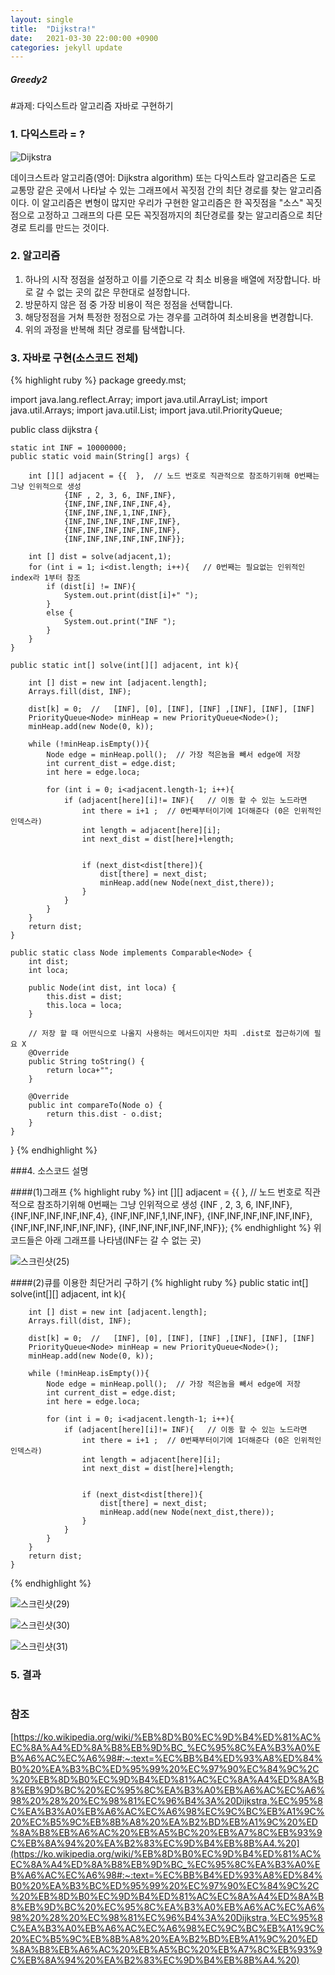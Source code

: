 ```yaml
---
layout: single
title:  "Dijkstra!"
date:   2021-03-30 22:00:00 +0900
categories: jekyll update
---
```

##### Greedy2

#과제: 다익스트라 알고리즘 자바로 구현하기



### 1. 다익스트라 = ?
![Dijkstra](https://upload.wikimedia.org/wikipedia/commons/5/57/Dijkstra_Animation.gif)

데이크스트라 알고리즘(영어: Dijkstra algorithm) 또는 다익스트라 알고리즘은 도로 교통망 같은 곳에서 나타날 수 있는 그래프에서 꼭짓점 간의 최단 경로를 찾는 알고리즘이다. 
이 알고리즘은 변형이 많지만 우리가 구현한 알고리즘은 한 꼭짓점을 "소스" 꼭짓점으로 고정하고 그래프의 다른 모든 꼭짓점까지의 최단경로를 찾는 알고리즘으로 최단 경로 트리를 만드는 것이다.


### 2. 알고리즘

1. 하나의 시작 정점을 설정하고 이를 기준으로 각 최소 비용을 배열에 저장합니다.
 바로 갈 수 없는 곳의 값은 무한대로 설정합니다.
2. 방문하지 않은 점 중 가장 비용이 적은 정점을 선택합니다.
3. 해당정점을 거쳐 특정한 정점으로 가는 경우를 고려하여 최소비용을 변경합니다.
4. 위의 과정을 반복해 최단 경로를 탐색합니다.


### 3. 자바로 구현(소스코드 전체)
{% highlight ruby %}
package greedy.mst;


import java.lang.reflect.Array;
import java.util.ArrayList;
import java.util.Arrays;
import java.util.List;
import java.util.PriorityQueue;

public class dijkstra {

    static int INF = 10000000;
    public static void main(String[] args) {

        int [][] adjacent = {{  },  // 노드 번호로 직관적으로 참조하기위해 0번째는 그냥 인위적으로 생성
                {INF , 2, 3, 6, INF,INF},
                {INF,INF,INF,INF,INF,4},
                {INF,INF,INF,1,INF,INF},
                {INF,INF,INF,INF,INF,INF},
                {INF,INF,INF,INF,INF,INF},
                {INF,INF,INF,INF,INF,INF}};

        int [] dist = solve(adjacent,1);
        for (int i = 1; i<dist.length; i++){   // 0번째는 필요없는 인위적인 index라 1부터 참조
            if (dist[i] != INF){
                System.out.print(dist[i]+" ");
            }
            else {
                System.out.print("INF ");
            }
        }
    }

    public static int[] solve(int[][] adjacent, int k){

        int [] dist = new int [adjacent.length];
        Arrays.fill(dist, INF);

        dist[k] = 0;  //   [INF], [0], [INF], [INF] ,[INF], [INF], [INF]
        PriorityQueue<Node> minHeap = new PriorityQueue<Node>();
        minHeap.add(new Node(0, k));

        while (!minHeap.isEmpty()){
            Node edge = minHeap.poll();  // 가장 적은놈을 빼서 edge에 저장
            int current_dist = edge.dist;
            int here = edge.loca;

            for (int i = 0; i<adjacent.length-1; i++){
                if (adjacent[here][i]!= INF){   // 이동 할 수 있는 노드라면
                    int there = i+1 ;  // 0번째부터이기에 1더해준다 (0은 인위적인 인덱스라)
                    int length = adjacent[here][i];
                    int next_dist = dist[here]+length;


                    if (next_dist<dist[there]){
                        dist[there] = next_dist;
                        minHeap.add(new Node(next_dist,there));
                    }
                }
            }
        }
        return dist;
    }

    public static class Node implements Comparable<Node> {
        int dist;
        int loca;

        public Node(int dist, int loca) {
            this.dist = dist;
            this.loca = loca;
        }

        // 저장 할 때 어떤식으로 나올지 사용하는 메서드이지만 차피 .dist로 접근하기에 필요 X
        @Override
        public String toString() {
            return loca+"";
        }

        @Override
        public int compareTo(Node o) {
            return this.dist - o.dist;
        }
    }
}
{% endhighlight %}


###4. 소스코드 설명

####(1)그래프
{% highlight ruby %}
int [][] adjacent = {{  },  // 노드 번호로 직관적으로 참조하기위해 0번째는 그냥 인위적으로 생성
                {INF , 2, 3, 6, INF,INF},
                {INF,INF,INF,INF,INF,4},
                {INF,INF,INF,1,INF,INF},
                {INF,INF,INF,INF,INF,INF},
                {INF,INF,INF,INF,INF,INF},
                {INF,INF,INF,INF,INF,INF}};
{% endhighlight %}
위 코드들은 아래 그래프를 나타냄(INF는 갈 수 없는 곳)

![스크린샷(25)](https://user-images.githubusercontent.com/81409594/113567089-e5ac0600-9648-11eb-85f2-1dd5f6250954.png)




####(2)큐를 이용한 최단거리 구하기
{% highlight ruby %}
    public static int[] solve(int[][] adjacent, int k){

        int [] dist = new int [adjacent.length];
        Arrays.fill(dist, INF);

        dist[k] = 0;  //   [INF], [0], [INF], [INF] ,[INF], [INF], [INF]
        PriorityQueue<Node> minHeap = new PriorityQueue<Node>();
        minHeap.add(new Node(0, k));

        while (!minHeap.isEmpty()){
            Node edge = minHeap.poll();  // 가장 적은놈을 빼서 edge에 저장
            int current_dist = edge.dist;
            int here = edge.loca;

            for (int i = 0; i<adjacent.length-1; i++){
                if (adjacent[here][i]!= INF){   // 이동 할 수 있는 노드라면
                    int there = i+1 ;  // 0번째부터이기에 1더해준다 (0은 인위적인 인덱스라)
                    int length = adjacent[here][i];
                    int next_dist = dist[here]+length;


                    if (next_dist<dist[there]){
                        dist[there] = next_dist;
                        minHeap.add(new Node(next_dist,there));
                    }
                }
            }
        }
        return dist;
    }
{% endhighlight %}



![스크린샷(29)](https://user-images.githubusercontent.com/81409594/113567172-0ffdc380-9649-11eb-908b-b82f17a2ed20.png)

![스크린샷(30)](https://user-images.githubusercontent.com/81409594/113567204-1f7d0c80-9649-11eb-8545-84d58029d817.png)

![스크린샷(31)](https://user-images.githubusercontent.com/81409594/113567218-26a41a80-9649-11eb-9f9f-fc19e7ce7727.png)






### 5. 결과
![]()





 

### 참조
[https://ko.wikipedia.org/wiki/%EB%8D%B0%EC%9D%B4%ED%81%AC%EC%8A%A4%ED%8A%B8%EB%9D%BC_%EC%95%8C%EA%B3%A0%EB%A6%AC%EC%A6%98#:~:text=%EC%BB%B4%ED%93%A8%ED%84%B0%20%EA%B3%BC%ED%95%99%20%EC%97%90%EC%84%9C%2C%20%EB%8D%B0%EC%9D%B4%ED%81%AC%EC%8A%A4%ED%8A%B8%EB%9D%BC%20%EC%95%8C%EA%B3%A0%EB%A6%AC%EC%A6%98%20%28%20%EC%98%81%EC%96%B4%3A%20Dijkstra,%EC%95%8C%EA%B3%A0%EB%A6%AC%EC%A6%98%EC%9C%BC%EB%A1%9C%20%EC%B5%9C%EB%8B%A8%20%EA%B2%BD%EB%A1%9C%20%ED%8A%B8%EB%A6%AC%20%EB%A5%BC%20%EB%A7%8C%EB%93%9C%EB%8A%94%20%EA%B2%83%EC%9D%B4%EB%8B%A4.%20](https://ko.wikipedia.org/wiki/%EB%8D%B0%EC%9D%B4%ED%81%AC%EC%8A%A4%ED%8A%B8%EB%9D%BC_%EC%95%8C%EA%B3%A0%EB%A6%AC%EC%A6%98#:~:text=%EC%BB%B4%ED%93%A8%ED%84%B0%20%EA%B3%BC%ED%95%99%20%EC%97%90%EC%84%9C%2C%20%EB%8D%B0%EC%9D%B4%ED%81%AC%EC%8A%A4%ED%8A%B8%EB%9D%BC%20%EC%95%8C%EA%B3%A0%EB%A6%AC%EC%A6%98%20%28%20%EC%98%81%EC%96%B4%3A%20Dijkstra,%EC%95%8C%EA%B3%A0%EB%A6%AC%EC%A6%98%EC%9C%BC%EB%A1%9C%20%EC%B5%9C%EB%8B%A8%20%EA%B2%BD%EB%A1%9C%20%ED%8A%B8%EB%A6%AC%20%EB%A5%BC%20%EB%A7%8C%EB%93%9C%EB%8A%94%20%EA%B2%83%EC%9D%B4%EB%8B%A4.%20)






